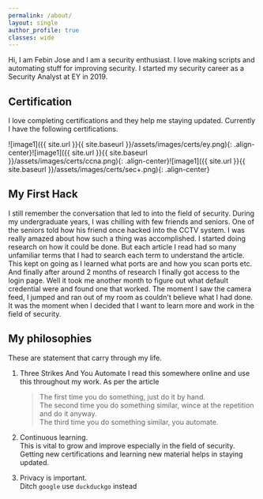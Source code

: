 ```yaml
---
permalink: /about/
layout: single
author_profile: true
classes: wide
---
```


Hi, I am Febin Jose and I am a security enthusiast. I love making scripts and automating stuff for improving security. I started my security career as a Security Analyst at EY in 2019. 

## Certification
I love completing certifications and they help me staying updated. Currently I have the following certifications.

![image1]({{ site.url }}{{ site.baseurl }}/assets/images/certs/ey.png){: .align-center}![image1]({{ site.url }}{{ site.baseurl }}/assets/images/certs/ccna.png){: .align-center}![image1]({{ site.url }}{{ site.baseurl }}/assets/images/certs/sec+.png){: .align-center}

## My First Hack
I still remember the conversation that led to into the field of security. During my undergraduate years, I was chilling with few friends and seniors. One of the seniors told how his friend once hacked into the CCTV system. I was really amazed about how such a thing was accomplished. I started doing research on how it could be done. But each article I read had so many unfamiliar terms that I had to search each term to understand the article. This kept on going as I learned what ports are and how you scan ports etc. And finally after around 2 months of research I finally got access to the login page. Well it took me another month to figure out what default credential were and found one that worked. The moment I saw the camera feed, I jumped and ran out of my room as couldn't believe what I had done. It was the moment when I decided that I want to learn more and work in the field of security.

## My philosophies
These are statement that carry through my life.

1. Three Strikes And You Automate
    I read this somewhere online and use this throughout my work. As per the article
    > The first time you do something, just do it by hand.  
    > The second time you do something similar, wince at the repetition and do it anyway.  
    > The third time you do something similar, you automate.  

2. Continuous learning.  
    This is vital to grow and improve especially in the field of security. Getting new certifications and learning new material helps in staying updated.
3. Privacy is important.  
    Ditch `google` use `duckduckgo` instead

